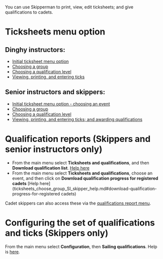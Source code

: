 
You can use Skipperman to print, view, edit ticksheets; and give qualifications to cadets.

# Ticksheets menu option

## Dinghy instructors:

- [Initial ticksheet menu option](ticksheets_help.md) 
- [Choosing a group](ticksheets_choose_group_help.md)
- [Choosing a qualification level](ticksheets_levels_help.md)
- [Viewing, printing, and entering ticks](ticksheet_entry_help.md)


## Senior instructors and skippers:

- [Initial ticksheet menu option - choosing an event](ticksheets_SI_skipper_help.md)
- [Choosing a group](ticksheets_choose_group_SI_skipper_help.md)
- [Choosing a qualification level](ticksheets_choose_levels_SI_skipper_help.md)
- [Viewing, printing, and entering ticks; and awarding qualifications](ticksheet_entry_help_SI.md)

# Qualification reports (Skippers and senior instructors only)

- From the main menu select **Ticksheets and qualifications**, and then **Download qualification list**. [Help here](ticksheets_SI_skipper_help.md#download-qualification-list)
- From the main menu select **Ticksheets and qualifications**, choose an event, and then click on **Download qualification progress for registered cadets** [Help here](ticksheets_choose_group_SI_skipper_help.md#download-qualification-progress-for-registered cadets)

Cadet skippers can also access these via the [qualifications report menu](qualifications_report_help.md).

# Configuring the set of qualifications and ticks (Skippers only)

From the main menu select **Configuration**, then **Sailing qualifications**. Help is [here](configuration_help.md#sailing-qualifications).
